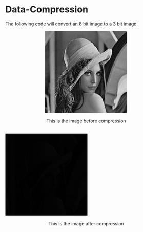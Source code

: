 # Data-Compression
The following code will convert an 8 bit image to a 3 bit image. 
<p align="center">
  <img src="lena.jpg" height="256px" width="256px" title="Before Compression" alt="Before Compression"><br>
  <p align="center">This is the image before compression</p><br>
  <img src="lena_2.jpg" height="256px" width="256px" title="After Compression" alt="After Compression">
  <p align="center">This is the image after compression</p><br>
</p>
